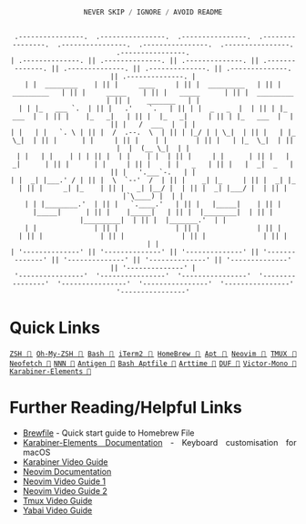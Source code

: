 <!--
██████  ███████  █████  ██████  ███    ███ ███████
██   ██ ██      ██   ██ ██   ██ ████  ████ ██
██████  █████   ███████ ██   ██ ██ ████ ██ █████
██   ██ ██      ██   ██ ██   ██ ██  ██  ██ ██
██   ██ ███████ ██   ██ ██████  ██      ██ ███████
-->
<div align="justify">

<div align="center">

```javascript
NEVER SKIP / IGNORE / AVOID README
```

```

 .----------------.  .----------------.  .----------------.  .----------------.  .----------------.  .----------------.  .----------------.  .----------------.
| .--------------. || .--------------. || .--------------. || .--------------. || .--------------. || .--------------. || .--------------. || .--------------. |
| |  ________    | || |     ____     | || |  _________   | || |  _________   | || |     _____    | || |   _____      | || |  _________   | || |    _______   | |
| | |_   ___ `.  | || |   .'    `.   | || | |  _   _  |  | || | |_   ___  |  | || |    |_   _|   | || |  |_   _|     | || | |_   ___  |  | || |   /  ___  |  | |
| |   | |   `. \ | || |  /  .--.  \  | || | |_/ | | \_|  | || |   | |_  \_|  | || |      | |     | || |    | |       | || |   | |_  \_|  | || |  |  (__ \_|  | |
| |   | |    | | | || |  | |    | |  | || |     | |      | || |   |  _|      | || |      | |     | || |    | |   _   | || |   |  _|  _   | || |   '.___`-.   | |
| |  _| |___.' / | || |  \  `--'  /  | || |    _| |_     | || |  _| |_       | || |     _| |_    | || |   _| |__/ |  | || |  _| |___/ |  | || |  |`\____) |  | |
| | |________.'  | || |   `.____.'   | || |   |_____|    | || | |_____|      | || |    |_____|   | || |  |________|  | || | |_________|  | || |  |_______.'  | |
| |              | || |              | || |              | || |              | || |              | || |              | || |              | || |              | |
| '--------------' || '--------------' || '--------------' || '--------------' || '--------------' || '--------------' || '--------------' || '--------------' |
 '----------------'  '----------------'  '----------------'  '----------------'  '----------------'  '----------------'  '----------------'  '----------------'

```

</div>

# Quick Links

[`ZSH 🔗`](https://zsh.sourceforge.io/) [`Oh-My-ZSH 🔗`](https://ohmyz.sh/) [`Bash 🔗`](https://www.gnu.org/software/bash/) [`iTerm2 🔗`](https://iterm2.com/) [`HomeBrew 🔗`](https://brew.sh/) [`Apt 🔗`](https://man7.org/linux/man-pages/man1/dpkg.1.html) [`Neovim 🔗`](https://neovim.io/) [`TMUX 🔗`](https://github.com/tmux/tmux) [`Neofetch 🔗`](https://github.com/dylanaraps/neofetch) [`NNN 🔗`](https://github.com/jarun/nnn) [`Antigen 🔗`](https://github.com/zsh-users/antigen) [`Bash Aptfile 🔗`](https://github.com/seatgeek/bash-aptfile) [`Arttime 🔗`](https://github.com/poetaman/arttime) [`DUF 🔗`](https://github.com/muesli/duf) [`Victor-Mono 🔗`](https://github.com/rubjo/victor-mono) [`Karabiner-Elements 🔗`](https://karabiner-elements.pqrs.org/)

# Further Reading/Helpful Links

- [Brewfile](https://homebrew-file.readthedocs.io/en/latest/getting_started.html) - Quick start guide to Homebrew File
- [Karabiner-Elements Documentation](https://karabiner-elements.pqrs.org/docs/) - Keyboard customisation for macOS
- [Karabiner Video Guide](https://www.youtube.com/watch?v=uaJSjgVEhMQ&t=13s&ab_channel=JesseSkelton)
- [Neovim Documentation](https://neovim.io/doc/user/)
- [Neovim Video Guide 1](https://www.youtube.com/watch?v=gnupOrSEikQ&ab_channel=ThePrimeagen)
- [Neovim Video Guide 2](https://www.youtube.com/watch?v=stqUbv-5u2s&ab_channel=TJDeVries)
- [Tmux Video Guide](https://www.youtube.com/watch?v=DzNmUNvnB04&t=591s&ab_channel=DreamsofCode)
- [Yabai Video Guide](https://www.youtube.com/watch?v=JL1lz77YbUE&t=957s&ab_channel=JesseSkelton)

</div>
